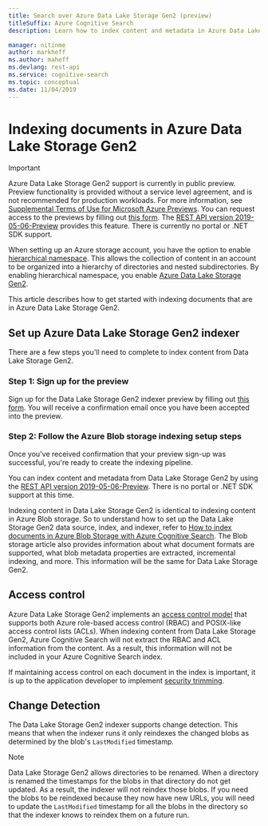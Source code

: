 ```yaml
---
title: Search over Azure Data Lake Storage Gen2 (preview)
titleSuffix: Azure Cognitive Search
description: Learn how to index content and metadata in Azure Data Lake Storage Gen2. This feature is currently in public preview

manager: nitinme
author: markheff
ms.author: maheff
ms.devlang: rest-api
ms.service: cognitive-search
ms.topic: conceptual
ms.date: 11/04/2019
---
```


# Indexing documents in Azure Data Lake Storage Gen2

> [!IMPORTANT] 
> Azure Data Lake Storage Gen2 support is currently in public preview. Preview functionality is provided without a service level agreement, and is not recommended for production workloads. For more information, see [Supplemental Terms of Use for Microsoft Azure Previews](https://azure.microsoft.com/support/legal/preview-supplemental-terms/). 
> You can request access to the previews by filling out [this form](https://aka.ms/azure-cognitive-search/indexer-preview). 
> The [REST API version 2019-05-06-Preview](search-api-preview.md) provides this feature. There is currently no portal or .NET SDK support.


When setting up an Azure storage account, you have the option to enable [hierarchical namespace](https://docs.microsoft.com/azure/storage/blobs/data-lake-storage-namespace). This allows the collection of content in an account to be organized into a hierarchy of directories and nested subdirectories. By enabling hierarchical namespace, you enable [Azure Data Lake Storage Gen2](https://docs.microsoft.com/azure/storage/blobs/data-lake-storage-introduction).

This article describes how to get started with indexing documents that are in Azure Data Lake Storage Gen2.

## Set up Azure Data Lake Storage Gen2 indexer

There are a few steps you'll need to complete to index content from Data Lake Storage Gen2.

### Step 1: Sign up for the preview

Sign up for the Data Lake Storage Gen2 indexer preview by filling out [this form](https://aka.ms/azure-cognitive-search/indexer-preview). You will receive a confirmation email once you have been accepted into the preview.

### Step 2: Follow the Azure Blob storage indexing setup steps

Once you've received confirmation that your preview sign-up was successful, you're ready to create the indexing pipeline.

You can index content and metadata from Data Lake Storage Gen2 by using the [REST API version 2019-05-06-Preview](search-api-preview.md). There is no portal or .NET SDK support at this time.

Indexing content in Data Lake Storage Gen2 is identical to indexing content in Azure Blob storage. So to understand how to set up the Data Lake Storage Gen2 data source, index, and indexer, refer to [How to index documents in Azure Blob Storage with Azure Cognitive Search](search-howto-indexing-azure-blob-storage.md). The Blob storage article also provides information about what document formats are supported, what blob metadata properties are extracted, incremental indexing, and more. This information will be the same for Data Lake Storage Gen2.

## Access control

Azure Data Lake Storage Gen2 implements an [access control model](https://docs.microsoft.com/azure/storage/blobs/data-lake-storage-access-control) that supports both Azure role-based access control (RBAC) and POSIX-like access control lists (ACLs). When indexing content from Data Lake Storage Gen2, Azure Cognitive Search will not extract the RBAC and ACL information from the content. As a result, this information will not be included in your Azure Cognitive Search index.

If maintaining access control on each document in the index is important, it is up to the application developer to implement [security trimming](https://docs.microsoft.com/azure/search/search-security-trimming-for-azure-search).

## Change Detection

The Data Lake Storage Gen2 indexer supports change detection. This means that when the indexer runs it only reindexes the changed blobs as determined by the blob's `LastModified` timestamp.

> [!NOTE] 
> Data Lake Storage Gen2 allows directories to be renamed. When a directory is renamed the timestamps for the blobs in that directory do not get updated. As a result, the indexer will not reindex those blobs. If you need the blobs to be reindexed because they now have new URLs, you will need to update the `LastModified` timestamp for all the blobs in the directory so that the indexer knows to reindex them on a future run.